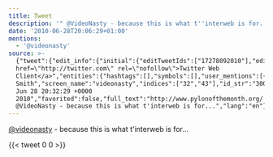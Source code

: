 ```yaml
---
title: Tweet
description: '" @VideoNasty - because this is what t''interweb is for..."'
date: '2010-06-28T20:06:29+01:00'
mentions:
  - '@videonasty'
source: >-
  {"tweet":{"edit_info":{"initial":{"editTweetIds":["17278092010"],"editableUntil":"2010-06-28T21:32:29.000Z","editsRemaining":"5","isEditEligible":true}},"retweeted":false,"source":"<a
  href=\"http://twitter.com\" rel=\"nofollow\">Twitter Web
  Client</a>","entities":{"hashtags":[],"symbols":[],"user_mentions":[{"name":"Han
  Smith","screen_name":"videonasty","indices":["32","43"],"id_str":"300129500","id":"300129500"}],"urls":[]},"display_text_range":["0","87"],"favorite_count":"0","id_str":"17278092010","truncated":false,"retweet_count":"0","id":"17278092010","created_at":"Mon
  Jun 28 20:32:29 +0000
  2010","favorited":false,"full_text":"http://www.pylonofthemonth.org/
  @VideoNasty - because this is what t'interweb is for...","lang":"en"}}
---
```

 [@videonasty](https://twitter.com/@videonasty) - because this is what t'interweb is for...
    
{{< tweet 0 0 >}}
    
